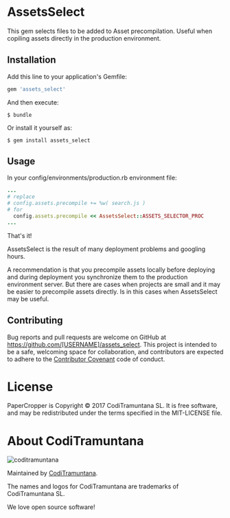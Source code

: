 # AssetsSelect

This gem selects files to be added to Asset precompilation. Useful when copiling
assets directly in the production environment.

## Installation

Add this line to your application's Gemfile:

```ruby
gem 'assets_select'
```

And then execute:

    $ bundle

Or install it yourself as:

    $ gem install assets_select

## Usage

In your config/environments/production.rb environment file:
```ruby
...
# replace
# config.assets.precompile += %w( search.js )
# for
  config.assets.precompile << AssetsSelect::ASSETS_SELECTOR_PROC
...
```
That's it!

AssetsSelect is the result of many deployment problems and googling hours.

A recommendation is that you precompile assets locally before deploying and during deployment
you synchronize them to the production environment server.
But there are cases when projects are small and it may be easier to precompile assets directly.
Is in this cases when AssetsSelect may be useful.

## Contributing

Bug reports and pull requests are welcome on GitHub at https://github.com/[USERNAME]/assets_select. This project is intended to be a safe, welcoming space for collaboration, and contributors are expected to adhere to the [Contributor Covenant](http://contributor-covenant.org) code of conduct.


# License

PaperCropper is Copyright © 2017 CodiTramuntana SL. It is free software, and may be redistributed under the terms specified in the MIT-LICENSE file.

# About CodiTramuntana

![coditramuntana](http://www.coditramuntana.com/assets/ic_logo_medium.png)

Maintained by [CodiTramuntana](http://www.coditramuntana.com).

The names and logos for CodiTramuntana are trademarks of CodiTramuntana SL.

We love open source software!

